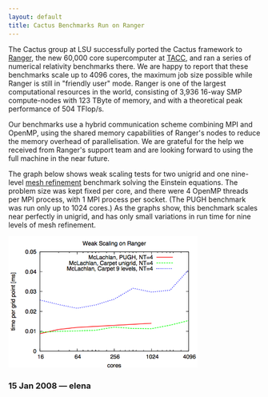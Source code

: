 ```yaml
---
layout: default
title: Cactus Benchmarks Run on Ranger
---
```

The Cactus group at LSU successfully ported the Cactus framework to
[Ranger](http://www.tacc.utexas.edu/services/userguides/ranger), the new
60,000 core supercomputer at [TACC](http://www.tacc.utexas.edu), and ran
a series of numerical relativity benchmarks there. We are happy to
report that these benchmarks scale up to 4096 cores, the maximum job
size possible while Ranger is still in "friendly user" mode. Ranger is
one of the largest computational resources in the world, consisting of
3,936 16-way SMP compute-nodes with 123 TByte of memory, and with a
theoretical peak performance of 504 TFlop/s.

Our benchmarks use a hybrid communication scheme combining MPI and
OpenMP, using the shared memory capabilities of Ranger's nodes to reduce
the memory overhead of parallelisation. We are grateful for the help we
received from Ranger's support team and are looking forward to using the
full machine in the near future.

The graph below shows weak scaling tests for two unigrid and one
nine-level [mesh refinement](http://www.carpetcode.org/) benchmark
solving the Einstein equations. The problem size was kept fixed per
core, and there were 4 OpenMP threads per MPI process, with 1 MPI
process per socket. (The PUGH benchmark was run only up to 1024 cores.)
As the graphs show, this benchmark scales near perfectly in unigrid, and
has only small variations in run time for nine levels of mesh
refinement.

[<img src="Ranger.png" style="width:75.0%" />](Ranger.png)

### 15 Jan 2008 — elena
